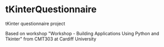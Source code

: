 # tKinterQuestionnaire
tKinter questionnaire project

Based on workshop "Workshop - Building Applications Using Python and Tkinter" from CMT303 at Cardiff University
